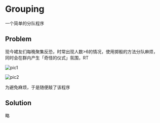 # Grouping
 一个简单的分队程序

## Problem

现今裙友们每晚聚集反恐，时常出现人数>6的情况，使用掷骰的方法分队麻烦，同时会在群内产生「奇怪的仪式」氛围，RT

![pic1](https://i.loli.net/2020/04/23/dqMWInvESmogP8l.png)

![pic2](https://i.loli.net/2020/04/23/sNnZFYd1LhHwrmR.png)

为避免麻烦，于是随便敲了该程序

## Solution

略
